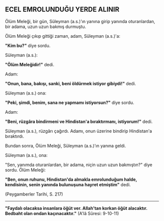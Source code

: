 ## ECEL EMROLUNDUĞU YERDE ALINIR

Ölüm Meleği, bir gün, Süleyman (a.s.)'ın yanına girip yanında oturanlardan, bir adama, uzun uzun bakmış durmuştu.

Ölüm Meleği çıkıp gittiği zaman, adam, Süley­man (a.s.)'a:

**"Kim bu?"** diye sordu.

Süleyman (a.s.):

**"Ölüm Meleğidir!"** dedi.

Adam:

**"Onun, bana, bakışı, sanki, beni öldürmek is­tiyor gibiydi!"** dedi.

Süleyman (a.s.) ona:

**"Peki, şimdi, benim, sana ne yapmamı istiyor­sun?"** diye sordu.

Adam:

**"Beni, rüzgâra bindirmeni ve Hindistan'a bı­raktırmanı, istiyorum!"** dedi.

Süleyman (a.s.), rüzgârı çağırdı. Adamı, onun üzerine bindirip Hindistan'a bıraktırdı.

Bundan sonra, Ölüm Meleği, Süleyman (a.s.)'ın yanına geldi.

Süleyman (a.s.), ona:

"Sen, yanımda oturanlardan, bir adama, niçin uzun uzun bakmıştın?" diye sordu. Ölüm Meleği:

**"Ben, onun ruhunu, Hindistan'da almakla emrolunduğum halde, kendisinin, senin yanında bulunuşuna hayret etmiştim"** dedi.

(Peygamberler Tarihi, S. 217)

<hr>

**"Faydalı olacaksa insanlara öğüt ver. Allah'tan korkan öğüt alacaktır. Bedbaht olan ondan kaçı­nacaktır."** (A'lâ Sûresi: 9-10-11)
